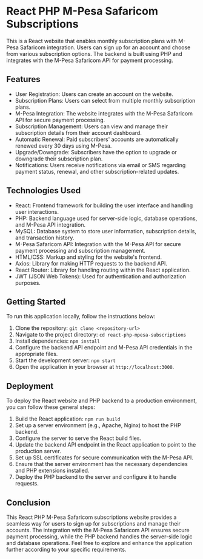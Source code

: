 # React PHP M-Pesa Safaricom Subscriptions

This is a React website that enables monthly subscription plans with M-Pesa Safaricom integration. Users can sign up for an account and choose from various subscription options. The backend is built using PHP and integrates with the M-Pesa Safaricom API for payment processing.

## Features

- User Registration: Users can create an account on the website.
- Subscription Plans: Users can select from multiple monthly subscription plans.
- M-Pesa Integration: The website integrates with the M-Pesa Safaricom API for secure payment processing.
- Subscription Management: Users can view and manage their subscription details from their account dashboard.
- Automatic Renewal: Paid subscribers' accounts are automatically renewed every 30 days using M-Pesa.
- Upgrade/Downgrade: Subscribers have the option to upgrade or downgrade their subscription plan.
- Notifications: Users receive notifications via email or SMS regarding payment status, renewal, and other subscription-related updates.

## Technologies Used

- React: Frontend framework for building the user interface and handling user interactions.
- PHP: Backend language used for server-side logic, database operations, and M-Pesa API integration.
- MySQL: Database system to store user information, subscription details, and transaction history.
- M-Pesa Safaricom API: Integration with the M-Pesa API for secure payment processing and subscription management.
- HTML/CSS: Markup and styling for the website's frontend.
- Axios: Library for making HTTP requests to the backend API.
- React Router: Library for handling routing within the React application.
- JWT (JSON Web Tokens): Used for authentication and authorization purposes.

## Getting Started

To run this application locally, follow the instructions below:

1. Clone the repository: `git clone <repository-url>`
2. Navigate to the project directory: `cd react-php-mpesa-subscriptions`
3. Install dependencies: `npm install`
4. Configure the backend API endpoint and M-Pesa API credentials in the appropriate files.
5. Start the development server: `npm start`
6. Open the application in your browser at `http://localhost:3000`.

## Deployment

To deploy the React website and PHP backend to a production environment, you can follow these general steps:

1. Build the React application: `npm run build`
2. Set up a server environment (e.g., Apache, Nginx) to host the PHP backend.
3. Configure the server to serve the React build files.
4. Update the backend API endpoint in the React application to point to the production server.
5. Set up SSL certificates for secure communication with the M-Pesa API.
6. Ensure that the server environment has the necessary dependencies and PHP extensions installed.
7. Deploy the PHP backend to the server and configure it to handle requests.

## Conclusion

This React PHP M-Pesa Safaricom subscriptions website provides a seamless way for users to sign up for subscriptions and manage their accounts. The integration with the M-Pesa Safaricom API ensures secure payment processing, while the PHP backend handles the server-side logic and database operations. Feel free to explore and enhance the application further according to your specific requirements.